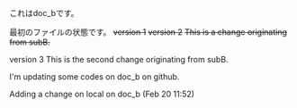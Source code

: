 これはdoc_bです。

最初のファイルの状態です。
~~version 1~~
~~version 2~~
~~This is a change originating from subB.~~

version 3
This is the second change originating from subB.

I'm updating some codes on doc_b on github.

Adding a change on local on doc_b (Feb 20 11:52)

